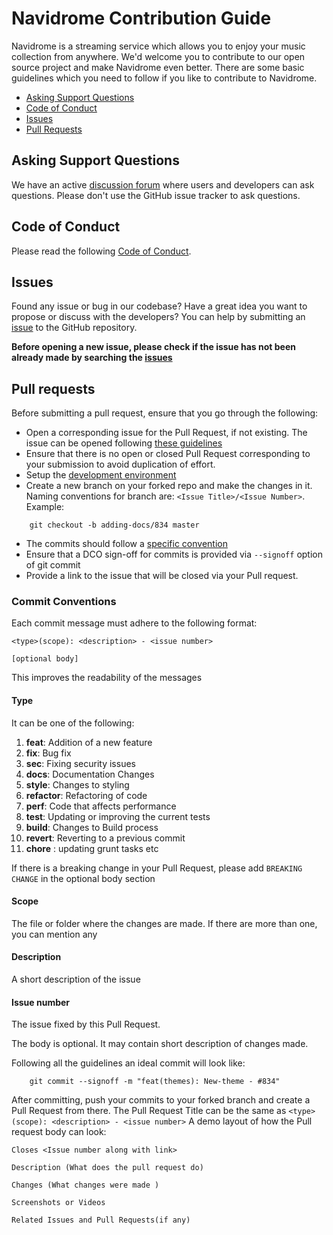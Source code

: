 # Navidrome Contribution Guide

Navidrome is a streaming service which allows you to enjoy your music collection from anywhere. We'd welcome you to contribute to our open source project and make Navidrome even better. There are some basic guidelines which you need to follow if you like to contribute to Navidrome.

- [Asking Support Questions](#asking-support-questions)
- [Code of Conduct](#code-of-conduct)
- [Issues](#issues)
- [Pull Requests](#pull-requests)


## Asking Support Questions
We have an active [discussion forum](https://github.com/navidrome/navidrome/discussions) where users and developers can ask questions. Please don't use the GitHub issue tracker to ask questions.

## Code of Conduct
Please read the following [Code of Conduct](https://github.com/navidrome/navidrome/blob/master/CODE_OF_CONDUCT.md).

## Issues
Found any issue or bug in our codebase? Have a great idea you want to propose or discuss with 
the developers? You can help by submitting an [issue](https://github.com/navidrome/navidrome/issues/new/choose)
to the GitHub repository. 

**Before opening a new issue, please check if the issue has not been already made by searching 
the [issues](https://github.com/navidrome/navidrome/issues)**

## Pull requests
Before submitting a pull request, ensure that you go through the following:
- Open a corresponding issue for the Pull Request, if not existing. The issue can be opened following [these guidelines](#issues)
- Ensure that there is no open or closed Pull Request corresponding to your submission to avoid duplication of effort.
- Setup the [development environment](https://www.navidrome.org/docs/developers/dev-environment/)
- Create a new branch on your forked repo and make the changes in it. Naming conventions for branch are: `<Issue Title>/<Issue Number>`. Example:
```
    git checkout -b adding-docs/834 master
```
- The commits should follow a [specific convention](#commit-conventions)
- Ensure that a DCO sign-off for commits is provided via `--signoff` option of git commit
- Provide a link to the issue that will be closed via your Pull request.

### Commit Conventions
Each commit message must adhere to the following format:
```
<type>(scope): <description> - <issue number>

[optional body]
```
This improves the readability of the messages

#### Type
It can be one of the following:
1. **feat**: Addition of a new feature
2. **fix**: Bug fix
3. **sec**: Fixing security issues
4. **docs**: Documentation Changes
5. **style**: Changes to styling
6. **refactor**: Refactoring of code
7. **perf**: Code that affects performance
8. **test**: Updating or improving the current tests
9. **build**: Changes to Build process
10. **revert**: Reverting to a previous commit
11. **chore** : updating grunt tasks etc

If there is a breaking change in your Pull Request, please add `BREAKING CHANGE` in the optional body section

#### Scope
The file or folder where the changes are made. If there are more than one, you can mention any

#### Description
A short description of the issue

#### Issue number
The issue fixed by this Pull Request.

The body is optional. It may contain short description of changes made.

Following all the guidelines an ideal commit will look like:
```
    git commit --signoff -m "feat(themes): New-theme - #834"
```

After committing, push your commits to your forked branch and create a Pull Request from there.
The Pull Request Title can be the same as `<type>(scope): <description> - <issue number>`
A demo layout of how the Pull request body can look:
```
Closes <Issue number along with link>

Description (What does the pull request do)

Changes (What changes were made )

Screenshots or Videos

Related Issues and Pull Requests(if any)

```
